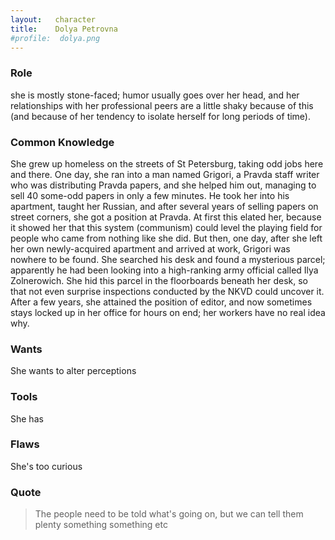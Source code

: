 ```yaml
---
layout:   character
title:    Dolya Petrovna
#profile:  dolya.png
---
```


### Role ###
she is mostly stone-faced; humor usually goes over her head,
and her relationships with her professional peers are a little shaky because of this
(and because of her tendency to isolate herself for long periods of time).


### Common Knowledge ###
She grew up homeless on the streets of St Petersburg, taking odd jobs here and there.
One day, she ran into a man named Grigori, a Pravda staff writer who was distributing Pravda papers,
and she helped him out, managing to sell 40 some-odd papers in only a few minutes.
He took her into his apartment, taught her Russian,
and after several years of selling papers on street corners, she got a position at Pravda.
At first this elated her, because it showed her that this system
(communism) could level the playing field for people who came from nothing like she did.
But then, one day, after she left her own newly-acquired apartment and arrived at work,
Grigori was nowhere to be found.
She searched his desk and found a mysterious parcel;
apparently he had been looking into a high-ranking army official called Ilya Zolnerowich.
She hid this parcel in the floorboards beneath her desk,
so that not even surprise inspections conducted by the NKVD could uncover it.
After a few years, she attained the position of editor,
and now sometimes stays locked up in her office for hours on end; her workers have no real idea why.

### Wants ###
She wants to alter perceptions


### Tools ###
She has


### Flaws ###
She's too curious


### Quote ###
> The people need to be told what's going on,
> but we can tell them plenty something something etc













